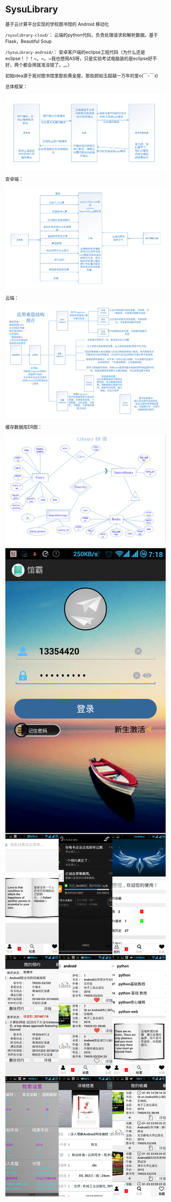 # SysuLibrary
基于云计算平台实现的学校图书馆的 Android 移动化


`/sysulibrary-cloud/`：  云端的python代码，负责处理请求和解析数据，基于Flask，Beautiful Soup

`/SysuLibrary-android/`： 安卓客户端的eclipse工程代码（为什么还是eclipse！！！~。~。~我也想用AS呀，只是实验考试电脑装的是eclipse好不好，两个都会用就准没错了。_。）

初始idea源于我对图书馆里那些黄金屋，那些颜如玉超越一万年的爱o(￣-￣ﾒ)


总体框架：

![pic](/img/pic1.jpg)

安卓端：

![pic](/img/pic2.jpg)

云端：

![pic](/img/pic3.jpg)


缓存数据库ER图：


![pic](/img/pic0.jpg)

![pic](/img/pic4.jpg)
![pic](/img/pic5.jpg)
![pic](/img/pic6.jpg)
![pic](/img/pic7.jpg)
